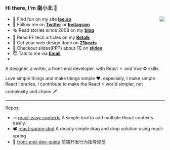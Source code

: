 ### Hi there, I'm 南小北 👋

<img align="right" src="https://github-readme-stats.vercel.app/api?username=nanxiaobei&title_color=fff&text_color=fff&icon_color=ccc&bg_color=000&hide_title=true&show_icons=true" />

- 🍭 Find fun on my site [**lee.so**](https://lee.so/)
- 🌱 Follow me on [**Twitter**](https://twitter.com/nanxiaobei) or [**Instagram**](https://www.instagram.com/nan.xiaobei/)
- 🗞 Read stories since 2008 on my [**blog**](https://lee.so/blog)
- 📔 Read FE tech articles on my [**Retalk**](https://www.zhihu.com/column/c_1386709004823998464)
- 💯 Get your web design done on [**21beats**](https://21beats.com/)
- 🧭 Checkout slides(PPT) about FE on [**slides**](https://slides.com/retalk)
- 😇 Talk to me via [**Email**](mailto:nanxiaobei@gmail.com)
- 
A designer, a writer, a front-end developer. with React ⚛️ and Vue ♻️ skills.

Love simple things and make things simple ❤️. especially, I make simple React libraries, I contribute to make the React ⚡️ world simpler, not complexity and chaos 🗡.

---

Repos:

- ♒ [react-easy-contexts](https://github.com/nanxiaobei/react-easy-contexts) A simple tool to add multiple React contexts easily.
- 🕊 [react-spring-dnd](https://github.com/nanxiaobei/react-spring-dnd) A deadly simple drag and drop solution using react-spring
- 🦋 [front-end-dev-guide](https://github.com/nanxiaobei/front-end-dev-guide) 前端开发行为指导规范
